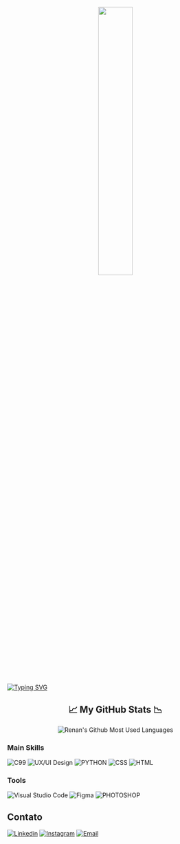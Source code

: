<!-- Seção de cabeçalho -->
<!--<img width=100% src="https://capsule-render.vercel.app/api?type=waving&color=C71585&height=180&section=header&text=Hello!&fontSize=30&fontColor=fff&animation=twinklin&fontAlignY=35"/>-->

<!-- Seção de gifs -->
<p align="center">
  <img src="https://media.giphy.com/media/4TnHlUBm55QMzBLvq6/giphy.gif" width="40%">
 
</p>

<!-- Seção de saudação -->
[![Typing SVG](https://readme-typing-svg.herokuapp.com/?color=C71585&size=35&center=true&vCenter=true&width=1000&lines=My+name+is+Samylle+Rose;I'm+21+years+old;I'm+from+Brazil,+Piaui;I+study+information+systems+at+UFPI;Be+welcome!+:%29)](https://git.io/typing-svg)

<!-- Seção de estatísticas -->
<h2 align="center">📈 My GitHub Stats 📉</h2>
<p align="center">
<!--   <img height="200em" src="https://github-readme-stats.vercel.app/api/top-langs/?username=SamylleRose&theme=radical&layout=compact" /> -->
   <img src="https://github-readme-stats.vercel.app/api/top-langs/?username=SamylleRose&layout=compact&count_private=true&show_icons=true&theme=dracula" alt="Renan's Github Most Used Languages">
</p>


### Main Skills
![C99](https://img.shields.io/badge/-C99-00599C?style=flat-square&logo=C&logoColor=white)
![UX/UI Design](https://img.shields.io/badge/-UX/UI%20Design-C71585?style=flat-square&logo=adobe-xd&logoColor=white)
![PYTHON](https://img.shields.io/badge/-Python-3776AB?style=flat-square&logo=python&logoColor=white)
![CSS](https://img.shields.io/badge/-CSS-1572B6?style=flat-square&logo=css&logoColor=white)
![HTML](https://img.shields.io/badge/-HTML-E34F26?style=flat-square&logo=html&logoColor=white)

### Tools
![Visual Studio Code](https://img.shields.io/badge/-Visual%20Studio%20Code-007ACC?style=flat-square&logo=visual-studio-code&logoColor=white)
![Figma](https://img.shields.io/badge/-Figma-0ACF83?style=flat-square&logo=figma&logoColor=white)
![PHOTOSHOP](https://img.shields.io/badge/-Photoshop-2196F3?style=flat-square&logo=Photoshop&logoColor=white)


## Contato
[![Linkedin](https://img.shields.io/badge/-LinkedIn-C71585?style=flat-square&logo=Linkedin&logoColor=white&link=https://www.linkedin.com/in/samylle-rose-798632213/)](https://www.linkedin.com/in/samylle-rose-798632213/)
[![Instagram](https://img.shields.io/badge/-Instagram-C71585?style=flat-square&logo=Instagram&logoColor=white&link=https://https://www.instagram.com/samylle_ui/?next=%2F)](https://www.instagram.com/samylle_ui/?next=%2F)
[![Email](https://img.shields.io/badge/-Email-C71585?style=flat-square&logo=gmail&logoColor=white&link=mailto:samylle1brito@gmail.com)](mailto:samylle1brito@gmail.com)

<!-- final -->
<!--<img width=100% src="https://capsule-render.vercel.app/api?type=waving&color=C71585&height=120&section=footer"/> ;) -->
